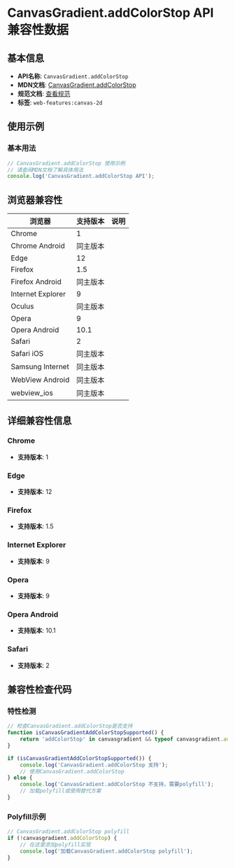 # CanvasGradient.addColorStop API 兼容性数据

## 基本信息

- **API名称**: `CanvasGradient.addColorStop`
- **MDN文档**: [CanvasGradient.addColorStop](https://developer.mozilla.org/docs/Web/API/CanvasGradient/addColorStop)
- **规范文档**: [查看规范](https://html.spec.whatwg.org/multipage/canvas.html#dom-canvasgradient-addcolorstop-dev)
- **标签**: `web-features:canvas-2d`

## 使用示例

### 基本用法

```javascript
// CanvasGradient.addColorStop 使用示例
// 请查阅MDN文档了解具体用法
console.log('CanvasGradient.addColorStop API');
```

## 浏览器兼容性

| 浏览器 | 支持版本 | 说明 |
|--------|----------|------|
| Chrome | 1 |  |
| Chrome Android | 同主版本 |  |
| Edge | 12 |  |
| Firefox | 1.5 |  |
| Firefox Android | 同主版本 |  |
| Internet Explorer | 9 |  |
| Oculus | 同主版本 |  |
| Opera | 9 |  |
| Opera Android | 10.1 |  |
| Safari | 2 |  |
| Safari iOS | 同主版本 |  |
| Samsung Internet | 同主版本 |  |
| WebView Android | 同主版本 |  |
| webview_ios | 同主版本 |  |

## 详细兼容性信息

### Chrome

- **支持版本**: 1

### Edge

- **支持版本**: 12

### Firefox

- **支持版本**: 1.5

### Internet Explorer

- **支持版本**: 9

### Opera

- **支持版本**: 9

### Opera Android

- **支持版本**: 10.1

### Safari

- **支持版本**: 2

## 兼容性检查代码

### 特性检测

```javascript
// 检查CanvasGradient.addColorStop是否支持
function isCanvasGradientAddColorStopSupported() {
    return 'addColorStop' in canvasgradient && typeof canvasgradient.addColorStop === 'function';
}

if (isCanvasGradientAddColorStopSupported()) {
    console.log('CanvasGradient.addColorStop 支持');
    // 使用CanvasGradient.addColorStop
} else {
    console.log('CanvasGradient.addColorStop 不支持，需要polyfill');
    // 加载polyfill或使用替代方案
}
```

### Polyfill示例

```javascript
// CanvasGradient.addColorStop polyfill
if (!canvasgradient.addColorStop) {
    // 在这里添加polyfill实现
    console.log('加载CanvasGradient.addColorStop polyfill');
}
```

